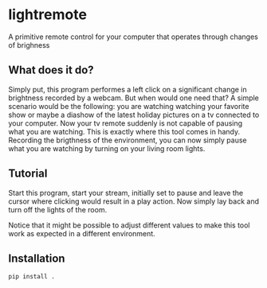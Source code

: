 # lightremote
A primitive remote control for your computer that operates through changes of brighness

## What does it do?
Simply put, this program performes a left click on a significant change in brightness recorded by a webcam. But when would one need that? A simple scenario would be the following: you are watching watching your favorite show or maybe a diashow of the latest holiday pictures on a tv connected to your computer. Now your tv remote suddenly is not capable of pausing what you are watching. This is exactly where this tool comes in handy. Recording the brigthness of the environment, you can now simply pause what you are watching by turning on your living room lights.

## Tutorial
Start this program, start your stream, initially set to pause and leave the cursor where clicking would result in a play action. Now simply lay back and turn off the lights of the room.

Notice that it might be possible to adjust different values to make this tool work as expected in a different environment. 

## Installation
```
pip install .
```
